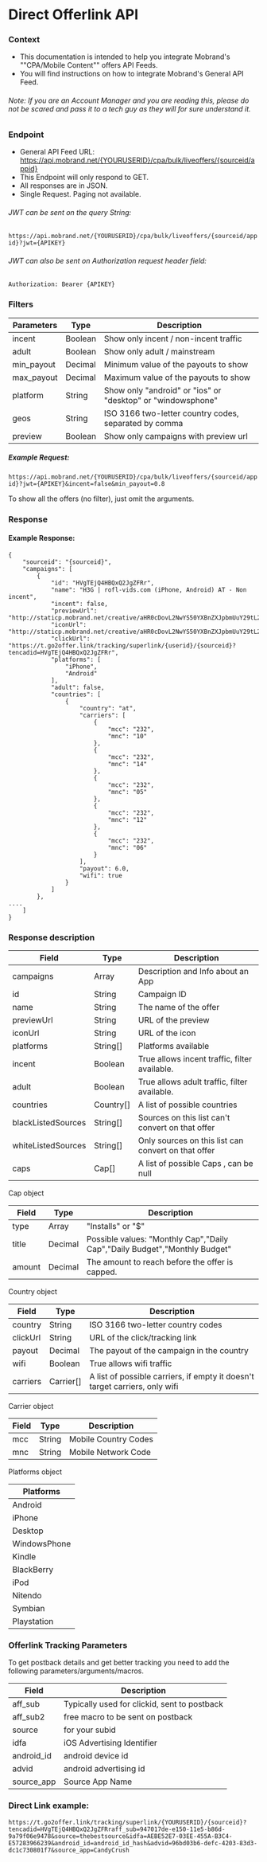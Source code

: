 # Direct Offerlink API
### Context
 * This documentation is intended to help you integrate Mobrand's ""CPA/Mobile Content"" offers API Feeds.
 * You will find instructions on how to integrate Mobrand's General API Feed.
 
###### Note: If you are an Account Manager and you are reading this, please do not be scared and pass it to a tech guy as they will for sure understand it.

### Endpoint
 * General API Feed URL: https://api.mobrand.net/{YOURUSERID}/cpa/bulk/liveoffers/{sourceid/appid}
 * This Endpoint will only respond to GET.
 * All responses are in JSON.
 * Single Request. Paging not available.
###### JWT can be sent on the query String:
``https://api.mobrand.net/{YOURUSERID}/cpa/bulk/liveoffers/{sourceid/appid}?jwt={APIKEY}``
###### JWT can also be sent on Authorization request header field:
``Authorization: Bearer {APIKEY}``
### Filters
| Parameters | Type | Description |
|-|-|-|
| incent | Boolean | Show only incent / non-incent traffic |
| adult | Boolean | Show only adult / mainstream |
| min_payout | Decimal | Minimum value of the payouts to show |
| max_payout | Decimal | Maximum value of the payouts to show |
| platform | String | Show only "android" or "ios" or "desktop" or "windowsphone" |
| geos | String | ISO 3166 two-letter country codes, separated by comma |
| preview | Boolean | Show only campaigns with preview url |
##### Example Request:
``https://api.mobrand.net/{YOURUSERID}/cpa/bulk/liveoffers/{sourceid/appid}?jwt={APIKEY}&incent=false&min_payout=0.8``

To show all the offers (no filter), just omit the arguments.

### Response
#### Example Response:
```
{
    "sourceid": "{sourceid}",
    "campaigns": [
        {
            "id": "HVgTEjQ4HBQxQ2JgZFRr",
            "name": "H3G | rofl-vids.com (iPhone, Android) AT - Non incent",
            "incent": false,
            "previewUrl": "http://staticp.mobrand.net/creative/aHR0cDovL2NwYS50YXBnZXJpbmUuY29tL2NyZWF0aXZlL3BOTE5ZYldZTDRrQXNrSzhTYlpqSFp5M1hNYjVxUEpsTWVUbHlhZUY=",
            "iconUrl": "http://staticp.mobrand.net/creative/aHR0cDovL2NwYS50YXBnZXJpbmUuY29tL2NyZWF0aXZlL3BOTE5ZYldZTDRrQXNrSzhTYlpqSFp5M1hNYjVxUEpsTWVUbHlhZUY=",
            "clickUrl": "https://t.go2offer.link/tracking/superlink/{userid}/{sourceid}?tencadid=HVgTEjQ4HBQxQ2JgZFRr",
            "platforms": [
                "iPhone",
                "Android"
            ],
            "adult": false,
            "countries": [
                {
                    "country": "at",
                    "carriers": [
                        {
                            "mcc": "232",
                            "mnc": "10"
                        },
                        {
                            "mcc": "232",
                            "mnc": "14"
                        },
                        {
                            "mcc": "232",
                            "mnc": "05"
                        },
                        {
                            "mcc": "232",
                            "mnc": "12"
                        },
                        {
                            "mcc": "232",
                            "mnc": "06"
                        }
                    ],
                    "payout": 6.0,
                    "wifi": true
                }
            ]
        },
....
    ]
}
```

### Response description
| Field | Type | Description |
|-|-|-|
| campaigns | Array | Description and Info about an App |
| id | String | Campaign ID |
| name | String | The name of the offer |
| previewUrl | String | URL of the preview |
| iconUrl | String | URL of the icon |
| platforms | String[] | Platforms available |
| incent | Boolean | True allows incent traffic, filter available. |
| adult | Boolean | True allows adult traffic, filter available. |
| countries | Country[] | A list of possible countries |
| blackListedSources | String[] | Sources on this list can't convert on that offer |
| whiteListedSources | String[] | Only sources on this list can convert on that offer |
| caps | Cap[] | A list of possible Caps , can be null |

Cap object

| Field | Type | Description |
|-|-|-|
| type | Array | "Installs" or "$" |
| title | Decimal | Possible values: "Monthly Cap","Daily Cap","Daily Budget","Monthly Budget" |
| amount | Decimal | The amount to reach before the offer is capped. |

Country object

| Field | Type | Description |
|-|-|-|
| country | String | ISO 3166 two-letter country codes |
| clickUrl | String | URL of the click/tracking link |
| payout | Decimal | The payout of the campaign in the country |
| wifi | Boolean | True allows wifi traffic |
| carriers | Carrier[] | A list of possible carriers, if empty it doesn't target carriers, only wifi |

Carrier object

| Field | Type | Description |
|-|-|-|
| mcc | String | Mobile Country Codes |
| mnc | String | Mobile Network Code |

Platforms object

| Platforms |
|-|
| Android |
| iPhone |
| Desktop |
| WindowsPhone |
| Kindle |
| BlackBerry |
| iPod |
| Nitendo |
| Symbian |
| Playstation |


### Offerlink Tracking Parameters
To get postback details and get better tracking you need to add the following parameters/arguments/macros.

|Field| Description|
|-|-|
| aff_sub    | Typically used for clickid, sent to postback |
| aff_sub2   | free macro to be sent on postback            |
| source     | for your subid                               |
| idfa       | iOS Advertising Identifier                   |
| android_id | android device id                            |
| advid      | android advertising id                       |
| source_app | Source App Name                              |

### Direct Link example:

```https://t.go2offer.link/tracking/superlink/{YOURUSERID}/{sourceid}?tencadid=HVgTEjQ4HBQxQ2JgZFRraff_sub=947017de-e150-11e5-b86d-9a79f06e9478&source=thebestsource&idfa=AEBE52E7-03EE-455A-B3C4-E57283966239&android_id=android_id_hash&advid=96bd03b6-defc-4203-83d3-dc1c730801f7&source_app=CandyCrush```
